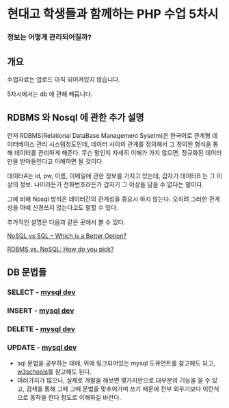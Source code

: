 # 현대고 학생들과 함께하는 PHP 수업 5차시

### 정보는 어떻게 관리되어질까?

## 개요

수업자료는 업로드 아직 되어져있지 않습니다.

5차시에서는 db 에 관해 배웁니다.

## RDBMS 와 Nosql 에 관한 추가 설명

 먼저 RDBMS(Relational DataBase Management Sysetm)은 한국어로 관계형 데이터베이스 관리 시스템정도인데, 데이터 사이의 관계를 정의해서 그 정의된 형식을 통해 데이터를 관리하게 해준다. 무슨 말인지 자세히 이해가 가지 않으면, 정규화된 데이터만을 받아들인다고 이해하면 될 것이다. 

 데이터A는 id, pw, 이름, 이메일에 관한 정보를 가지고 있는데, 갑자기 데이터B 는 그 이상의 정보. 나이라든가 전화번호라든가 갑자기 그 이상을 담을 수 없다는 말이다.

 그에 비해 Nosql 방식은 데이터간의 관계성을 중요시 하지 않는다. 오히려 그러한 관계성을 아예 신경쓰지 않는다고도 말할 수 있다.

 추가적인 설명은 다음과 같은 곳에서 볼 수 있다.

 [NoSQL vs SQL – Which is a Better Option?](https://blog.udemy.com/nosql-vs-sql-2/)

 [RDBMS vs. NoSQL: How do you pick?](http://www.zdnet.com/article/rdbms-vs-nosql-how-do-you-pick/)

## DB 문법들

### SELECT - [mysql dev](http://dev.mysql.com/doc/refman/5.7/en/select.html)

### INSERT - [mysql dev](http://dev.mysql.com/doc/refman/5.7/en/insert.html)

### DELETE - [mysql dev](http://dev.mysql.com/doc/refman/5.7/en/delete.html)

### UPDATE - [mysql dev](http://dev.mysql.com/doc/refman/5.7/en/update.html)


* sql 문법을 공부하는 데에, 위에 링크되어있는 mysql 도큐먼트를 참고해도 되고, [w3schools](http://www.w3schools.com/sql/sql_syntax.asp)를 참고해도 된다.
* 여러가지가 많으나, 실제로 개발을 해보면 몇가지만으로 대부분의 기능을 쓸 수 있고, 검색을 통해 그때 그때 문법을 맞추어가며 쓰기 때문에 전부 외우기보다 이런식으로 동작을 한다 정도로 이해하길 바란다.